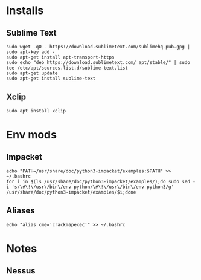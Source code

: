# Installs
## Sublime Text
```
sudo wget -qO - https://download.sublimetext.com/sublimehq-pub.gpg | sudo apt-key add -
sudo apt-get install apt-transport-https
sudo echo "deb https://download.sublimetext.com/ apt/stable/" | sudo tee /etc/apt/sources.list.d/sublime-text.list
sudo apt-get update
sudo apt-get install sublime-text
```
## Xclip
```
sudo apt install xclip
```
# Env mods
## Impacket
```
echo "PATH=/usr/share/doc/python3-impacket/examples:$PATH" >> ~/.bashrc
for i in $(ls /usr/share/doc/python3-impacket/examples/);do sudo sed -i 's/\#\!\/usr\/bin\/env python/\#\!\/usr\/bin\/env python3/g' /usr/share/doc/python3-impacket/examples/$i;done
```
## Aliases
```
echo "alias cme='crackmapexec'" >> ~/.bashrc
```
# Notes
## Nessus
